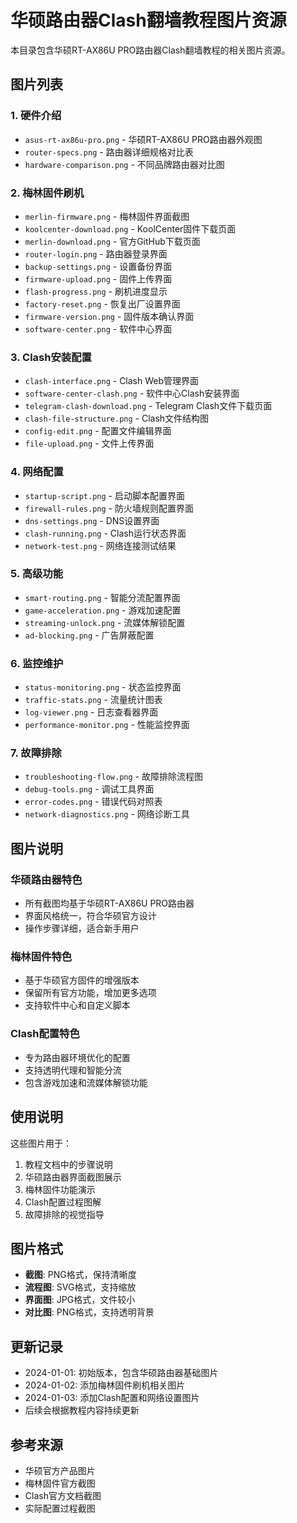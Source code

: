 # 华硕路由器Clash翻墙教程图片资源

本目录包含华硕RT-AX86U PRO路由器Clash翻墙教程的相关图片资源。

## 图片列表

### 1. 硬件介绍
- `asus-rt-ax86u-pro.png` - 华硕RT-AX86U PRO路由器外观图
- `router-specs.png` - 路由器详细规格对比表
- `hardware-comparison.png` - 不同品牌路由器对比图

### 2. 梅林固件刷机
- `merlin-firmware.png` - 梅林固件界面截图
- `koolcenter-download.png` - KoolCenter固件下载页面
- `merlin-download.png` - 官方GitHub下载页面
- `router-login.png` - 路由器登录界面
- `backup-settings.png` - 设置备份界面
- `firmware-upload.png` - 固件上传界面
- `flash-progress.png` - 刷机进度显示
- `factory-reset.png` - 恢复出厂设置界面
- `firmware-version.png` - 固件版本确认界面
- `software-center.png` - 软件中心界面

### 3. Clash安装配置
- `clash-interface.png` - Clash Web管理界面
- `software-center-clash.png` - 软件中心Clash安装界面
- `telegram-clash-download.png` - Telegram Clash文件下载页面
- `clash-file-structure.png` - Clash文件结构图
- `config-edit.png` - 配置文件编辑界面
- `file-upload.png` - 文件上传界面

### 4. 网络配置
- `startup-script.png` - 启动脚本配置界面
- `firewall-rules.png` - 防火墙规则配置界面
- `dns-settings.png` - DNS设置界面
- `clash-running.png` - Clash运行状态界面
- `network-test.png` - 网络连接测试结果

### 5. 高级功能
- `smart-routing.png` - 智能分流配置界面
- `game-acceleration.png` - 游戏加速配置
- `streaming-unlock.png` - 流媒体解锁配置
- `ad-blocking.png` - 广告屏蔽配置

### 6. 监控维护
- `status-monitoring.png` - 状态监控界面
- `traffic-stats.png` - 流量统计图表
- `log-viewer.png` - 日志查看器界面
- `performance-monitor.png` - 性能监控界面

### 7. 故障排除
- `troubleshooting-flow.png` - 故障排除流程图
- `debug-tools.png` - 调试工具界面
- `error-codes.png` - 错误代码对照表
- `network-diagnostics.png` - 网络诊断工具

## 图片说明

### 华硕路由器特色
- 所有截图均基于华硕RT-AX86U PRO路由器
- 界面风格统一，符合华硕官方设计
- 操作步骤详细，适合新手用户

### 梅林固件特色
- 基于华硕官方固件的增强版本
- 保留所有官方功能，增加更多选项
- 支持软件中心和自定义脚本

### Clash配置特色
- 专为路由器环境优化的配置
- 支持透明代理和智能分流
- 包含游戏加速和流媒体解锁功能

## 使用说明

这些图片用于：
1. 教程文档中的步骤说明
2. 华硕路由器界面截图展示
3. 梅林固件功能演示
4. Clash配置过程图解
5. 故障排除的视觉指导

## 图片格式

- **截图**: PNG格式，保持清晰度
- **流程图**: SVG格式，支持缩放
- **界面图**: JPG格式，文件较小
- **对比图**: PNG格式，支持透明背景

## 更新记录

- 2024-01-01: 初始版本，包含华硕路由器基础图片
- 2024-01-02: 添加梅林固件刷机相关图片
- 2024-01-03: 添加Clash配置和网络设置图片
- 后续会根据教程内容持续更新

## 参考来源

- 华硕官方产品图片
- 梅林固件官方截图
- Clash官方文档截图
- 实际配置过程截图
